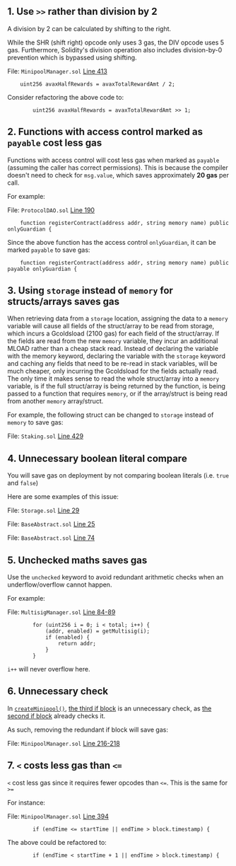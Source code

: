 ## 1. Use `>>` rather than division by 2

A division by 2 can be calculated by shifting to the right.

While the SHR (shift right) opcode only uses 3 gas, the DIV opcode uses 5 gas. Furthermore, Solidity's division operation also includes division-by-0 prevention which is bypassed using shifting.

File: `MinipoolManager.sol` [Line 413](https://github.com/code-423n4/2022-12-gogopool/blob/main/contracts/contract/MinipoolManager.sol#L413)

```solidity
    uint256 avaxHalfRewards = avaxTotalRewardAmt / 2;
```

Consider refactoring the above code to:

```solidity
        uint256 avaxHalfRewards = avaxTotalRewardAmt >> 1;
```

## 2. Functions with access control marked as `payable` cost less gas

Functions with access control will cost less gas when marked as `payable` (assuming the caller has correct permissions). This is because the compiler doesn't need to check for `msg.value`, which saves approximately **20 gas** per call.

For example:

File: `ProtocolDAO.sol` [Line 190](https://github.com/code-423n4/2022-12-gogopool/blob/main/contracts/contract/ProtocolDAO.sol#L190)

```solidity
    function registerContract(address addr, string memory name) public onlyGuardian {
```

Since the above function has the access control `onlyGuardian`, it can be marked `payable` to save gas:

```solidity
    function registerContract(address addr, string memory name) public payable onlyGuardian {
```

## 3. Using `storage` instead of `memory` for structs/arrays saves gas

When retrieving data from a `storage` location, assigning the data to a `memory` variable will cause all fields of the struct/array to be read from storage, which incurs a Gcoldsload (2100 gas) for each field of the struct/array. If the fields are read from the new `memory` variable, they incur an additional MLOAD rather than a cheap stack read. Instead of declaring the variable with the memory keyword, declaring the variable with the `storage` keyword and caching any fields that need to be re-read in stack variables, will be much cheaper, only incurring the Gcoldsload for the fields actually read. The only time it makes sense to read the whole struct/array into a `memory` variable, is if the full struct/array is being returned by the function, is being passed to a function that requires `memory`, or if the array/struct is being read from another `memory` array/struct.

For example, the following struct can be changed to `storage` instead of `memory` to save gas:

File: `Staking.sol` [Line 429](https://github.com/code-423n4/2022-12-gogopool/blob/main/contracts/contract/Staking.sol#L429)

## 4. Unnecessary boolean literal compare

You will save gas on deployment by not comparing boolean literals (i.e. `true` and `false`)

Here are some examples of this issue:

File: `Storage.sol` [Line 29](https://github.com/code-423n4/2022-12-gogopool/blob/main/contracts/contract/Storage.sol#L29)

File: `BaseAbstract.sol` [Line 25](https://github.com/code-423n4/2022-12-gogopool/blob/main/contracts/contract/BaseAbstract.sol#L25)

File: `BaseAbstract.sol` [Line 74](https://github.com/code-423n4/2022-12-gogopool/blob/main/contracts/contract/BaseAbstract.sol#L74)

## 5. Unchecked maths saves gas

Use the `unchecked` keyword to avoid redundant arithmetic checks when an underflow/overflow cannot happen.

For example:

File: `MultisigManager.sol` [Line 84-89](https://github.com/code-423n4/2022-12-gogopool/blob/main/contracts/contract/MultisigManager.sol#L84-L89)

```solidity
        for (uint256 i = 0; i < total; i++) {
            (addr, enabled) = getMultisig(i);
            if (enabled) {
                return addr;
            }
        }
```

`i++` will never overflow here.

## 6. Unnecessary check

In [`createMinipool()`](https://github.com/code-423n4/2022-12-gogopool/blob/main/contracts/contract/MinipoolManager.sol#L196), [the third if block](https://github.com/code-423n4/2022-12-gogopool/blob/main/contracts/contract/MinipoolManager.sol#L216) is an unnecessary check, as [the second if block](https://github.com/code-423n4/2022-12-gogopool/blob/main/contracts/contract/MinipoolManager.sol#L207-L212) already checks it.

As such, removing the redundant if block will save gas:

File: `MinipoolManager.sol` [Line 216-218](https://github.com/code-423n4/2022-12-gogopool/blob/main/contracts/contract/MinipoolManager.sol#L216-L218)

## 7. `<` costs less gas than `<=`

`<` cost less gas since it requires fewer opcodes than `<=`. This is the same for `>=`

For instance:

File: `MinipoolManager.sol` [Line 394](https://github.com/code-423n4/2022-12-gogopool/blob/main/contracts/contract/MinipoolManager.sol#L394)

```solidity
        if (endTime <= startTime || endTime > block.timestamp) {
```

The above could be refactored to:

```solidity
        if (endTime < startTime + 1 || endTime > block.timestamp) {
```
